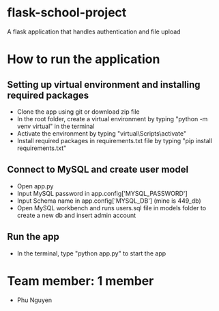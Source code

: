 # flask-school-project
A flask application that handles authentication and file upload

# How to run the application

## Setting up virtual environment and installing required packages
* Clone the app using git or download zip file
* In the root folder, create a virtual environment by typing "python -m venv virtual" in the terminal
* Activate the environment by typing "virtual\Scripts\activate"
* Install required packages in requirements.txt file by typing "pip install requirements.txt"

## Connect to MySQL and create user model
* Open app.py
* Input MySQL password in app.config['MYSQL_PASSWORD']
* Input Schema name in app.config['MYSQL_DB'] (mine is 449_db)
* Open MySQL workbench and runs users.sql file in models folder to create a new db and insert admin account

## Run the app
* In the terminal, type "python app.py" to start the app

# Team member: 1 member
* Phu Nguyen

